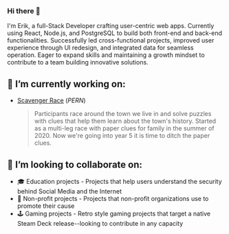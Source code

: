 ### Hi there 👋
I'm Erik, a full-Stack Developer crafting user-centric web apps. Currently using React, Node.js, and PostgreSQL to build both front-end and back-end functionalities. Successfully led cross-functional projects, improved user experience through UI redesign, and integrated data for seamless operation. Eager to expand skills and maintaining a growth mindset to contribute to a team building innovative solutions.

## 🔭 I’m currently working on:
- [Scavenger Race](https://github.com/ErikHolman/scavenger-race) (_PERN_)
  > Participants race around the town we live in and solve puzzles with clues that help them learn about the town's history. Started as a multi-leg race with paper clues for family in the summer of 2020. Now we're going into year 5 it is time to ditch the paper clues.

<!-- Not Started 
- BBALL STATS tracking app __TECH STACK TBD__
  > Allows in-game manual tracking like a baseball umpire

- Pure JS Mario 3 clone __TECH STACK TBD__
  > ...
-->

<!-- Template
- [Project Name](gitlink) __TECH STACK__
  > DESCRIPTION HERE
-->

## 👯 I’m looking to collaborate on:
- 🎓 Education projects - Projects that help users understand the security behind Social Media and the Internet
- 💸 Non-profit projects - Projects that non-profit organizations use to promote their cause
- 🕹️ Gaming projects - Retro style gaming projects that target a native Steam Deck release--looking to contribute in any capacity

<!--
**ErikHolman/ErikHolman** is a ✨ _special_ ✨ repository because its `README.md` (this file) appears on your GitHub profile.

Here are some ideas to get you started:

- 🔭 I’m currently working on ...
- 🌱 I’m currently learning ...
- 👯 I’m looking to collaborate on ...
- 🤔 I’m looking for help with ...
- 💬 Ask me about ...
- 📫 How to reach me: ...
- 😄 Pronouns: ...
- ⚡ Fun fact: ...
-->
